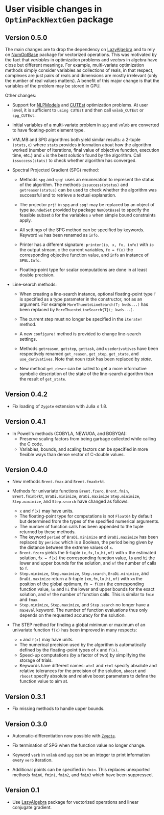 # User visible changes in `OptimPackNextGen` package

## Version 0.5.0

The main changes are to drop the dependency on
[LazyAlgebra](https://github.com/emmt/LazyAlgebra.jl) and to rely on
[NumOptBase](https://github.com/emmt/NumOptBase.jl) package for vectorized
operations. This was motivated by the fact that *variables* in optimization
problems and *vectors* in algebra have close but different meanings. For
example, multi-variate optimization methods simply consider variables as
collections of reals, in that respect, complexes are just pairs of reals and
dimensions are mostly irrelevant (only the number of real values matters). A
benefit of this major change is that the variables of the problem may be stored
in GPU.

Other changes:

* Support for
  [NLPModels](https://github.com/JuliaSmoothOptimizers/NLPModels.jl) and
  [CUTEst](https://github.com/JuliaSmoothOptimizers/CUTEst.jl) optimization
  problems. At user level, it is sufficient to `using CUTEst` and then call
  `vmlmb_CUTEst` or `spg_CUTEst`.

* Initial variables of a multi-variate problem in `spg` and `vmlmb` are
  converted to have floating-point element type.

* VMLMB and SPG algorithms both yield similar results: a 2-tuple `(stats,x)`
  where `stats` provides information about how the algorithm worked (number of
  iterations, final value of objective function, execution time, etc.) and `x`
  is the best solution found by the algorithm. Call `issuccess(stats)` to check
  whether algorithm has converged.

* Spectral Projected Gradient (SPG) method:

  - Methods `spg` and `spg!` uses an enumeration to represent the status of the
    algorithm. The methods `issuccess(status)` and `getreason(status)` can be
    used to check whether the algorithm was successful and to retrieve a
    textual explanation.

  - The projector `prj!` in `spg` and `spg!` may be replaced by an object of
    type `BoundedSet` provided by package `NumOptBase`) to specify the feasible
    subset `Ω` for the variables `x` when simple bound constraints apply.

  - All settings of the SPG method can be specified by keywords. Keyword `ws`
    has been renamed as `info`.

  - Printer has a different signature: `printer(io, x, fx, info)` with `io` the
    output stream, `x` the current variables, `fx = f(x)` the corresponding
    objective function value, and `info` an instance of `SPGL.Info`.

  - Floating-point type for scalar computations are done in at least double
    precision.

* Line-search methods:

  - When creating a line-search instance, optional floating-point type `T` is
    specified as a type parameter in the constructor, not as an argument. For
    example `MoreThuenteLineSearch(T; kwds...)` has been replaced by
    `MoreThuenteLineSearch{T}(; kwds...)`.

  - The current step must no longer be specified in the `iterate!` method.

  - A new `configure!` method is provided to change line-search settings.

  - Methods `getreason`, `getstep`, `gettask`, and `usederivatives` have been
    respectively renamed `get_reason`, `get_step`, `get_state`, and
    `use_derivatives`. Note that noun *task* has been replaced by *state*.

  - New method `get_descr` can be called to get a more informative symbolic
    description of the state of the line-search algorithm than the result of
    `get_state`.


## Version 0.4.2

- Fix loading of `Zygote` extension with Julia ≤ 1.8.

## Version 0.4.1

- In Powell's methods (COBYLA, NEWUOA, and BOBYQA):
  - Preserve scaling factors from being garbage collected while calling the C
    code.
  - Variables, bounds, and scaling factors can be specified in more flexible
    ways than dense vector of C-double values.

## Version 0.4.0

- New methods `Brent.fmax` and `Brent.fmaxbrkt`.

- Methods for univariate functions `Brent.fzero`, `Brent.fmin`,
  `Brent.fminbrkt`, `BraDi.minimize`, `BraDi.maximize` `Step.minimize`,
  `Step.maximize`, and `Step.search` have changed as follows:
  - `x` and `f(x)` may have units.
  - The floating-point type for computations is not `Float64` by default but
    determined from the types of the specified numerical arguments.
  - The number of function calls has been appended to the tuple returned by
    these methods.
  - The keyword `period` of `BraDi.minimize` and `BraDi.maximize` has been
    replaced by `peridoc` which is a Boolean, the period being given by the
    distance between the extreme values of `x`.
  - `Brent.fzero` yields the 5-tuple `(x,fx,lo,hi,nf)` with `x` the estimated
    solution, `fx = f(x)` the corresponding function value, `lo` and `hi` the lower
    and upper bounds for the solution, and `nf` the number of calls to `f`.
  - `Step.minimize`, `Step.maximize`, `Step.search`, `BraDi.minimize`, and
    `BraDi.maximize` return a 5-tuple `(xm,fm,lo,hi,nf)` with `xm` the position
    of the global optimum, `fm = f(xm)` the corresponding function value, `lo`
    and `hi` the lower and upper bounds for the exact solution, and `nf` the number
    of function calls. This is similar to `fmin` and `fmax`.
  - `Step.minimize`, `Step.maximize`, and `Step.search` no longer have a
    `maxeval` keyword. The number of function evaluations thus only depends on
    the requested accuracy for the solution.

- The STEP method for finding a global minimum or maximum of an univariate
  function `f(x)` has been improved in many respects:
  - `x` and `f(x)` may have units.
  - The numerical precision used by the algorithm is automatically defined by
    the floating-point types of `x` and `f(x)`.
  - Speed-up computations (by a factor of two) by simplifying the storage of
    trials.
  - Keywords have different names: `atol` and `rtol` specify absolute and
    relative tolerances for the precision of the solution, `aboost` and
    `rboost` specify absolute and relative boost parameters to define the
    function value to aim at.


## Version 0.3.1

- Fix missing methods to handle upper bounds.


## Version 0.3.0

- Automatic-differentiation now possible with
  [`Zygote`](https://github.com/FluxML/Zygote.jl).

- Fix termination of SPG when the function value no longer change.

- Keyword `verb` in `vmlmb` and `spg` can be an integer to print information
  every `verb` iteration.

- Additional points can be specified in `fmin`.  This replaces unexported
  methods `fmin0`, `fmin1`, `fmin2`, and `fmin3` which have been suppressed.


## Version 0.1

- Use [LazyAlgebra](https://github.com/emmt/LazyAlgebra.jl) package for
  vectorized operations and linear conjugate gradient.
